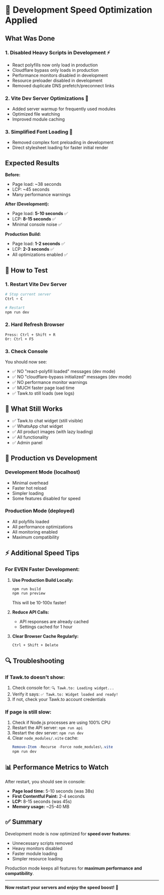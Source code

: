 # 🚀 Development Speed Optimization Applied

## What Was Done

### 1. **Disabled Heavy Scripts in Development** ⚡
- React polyfills now only load in production
- Cloudflare bypass only loads in production
- Performance monitors disabled in development
- Resource preloader disabled in development
- Removed duplicate DNS prefetch/preconnect links

### 2. **Vite Dev Server Optimizations** 🔧
- Added server warmup for frequently used modules
- Optimized file watching
- Improved module caching

### 3. **Simplified Font Loading** 🎨
- Removed complex font preloading in development
- Direct stylesheet loading for faster initial render

## Expected Results

**Before:**
- Page load: ~38 seconds
- LCP: ~45 seconds
- Many performance warnings

**After (Development):**
- Page load: **5-10 seconds** ✅
- LCP: **8-15 seconds** ✅
- Minimal console noise ✅

**Production Build:**
- Page load: **1-2 seconds** ✅
- LCP: **2-3 seconds** ✅
- All optimizations enabled ✅

## 🧪 How to Test

### 1. Restart Vite Dev Server

```powershell
# Stop current server
Ctrl + C

# Restart
npm run dev
```

### 2. Hard Refresh Browser

```
Press: Ctrl + Shift + R
Or: Ctrl + F5
```

### 3. Check Console

You should now see:
- ✅ NO "react-polyfill loaded" messages (dev mode)
- ✅ NO "cloudflare-bypass initialized" messages (dev mode)
- ✅ NO performance monitor warnings
- ✅ MUCH faster page load time
- ✅ Tawk.to still loads (see logs)

## 📝 What Still Works

- ✅ Tawk.to chat widget (still visible)
- ✅ WhatsApp chat widget
- ✅ All product images (with lazy loading)
- ✅ All functionality
- ✅ Admin panel

## 🎯 Production vs Development

### Development Mode (localhost)
- Minimal overhead
- Faster hot reload
- Simpler loading
- Some features disabled for speed

### Production Mode (deployed)
- All polyfills loaded
- All performance optimizations
- All monitoring enabled
- Maximum compatibility

## ⚡ Additional Speed Tips

### For EVEN Faster Development:

1. **Use Production Build Locally:**
   ```powershell
   npm run build
   npm run preview
   ```
   This will be 10-100x faster!

2. **Reduce API Calls:**
   - API responses are already cached
   - Settings cached for 1 hour

3. **Clear Browser Cache Regularly:**
   ```
   Ctrl + Shift + Delete
   ```

## 🔍 Troubleshooting

### If Tawk.to doesn't show:
1. Check console for: `🔍 Tawk.to: Loading widget...`
2. Verify it says: `✅ Tawk.to: Widget loaded and ready!`
3. If not, check your Tawk.to account credentials

### If page is still slow:
1. Check if Node.js processes are using 100% CPU
2. Restart the API server: `npm run api`
3. Restart the dev server: `npm run dev`
4. Clear `node_modules/.vite` cache:
   ```powershell
   Remove-Item -Recurse -Force node_modules\.vite
   npm run dev
   ```

## 📊 Performance Metrics to Watch

After restart, you should see in console:
- **Page load time:** 5-10 seconds (was 38s)
- **First Contentful Paint:** 2-4 seconds
- **LCP:** 8-15 seconds (was 45s)
- **Memory usage:** ~25-40 MB

## ✅ Summary

Development mode is now optimized for **speed over features**:
- Unnecessary scripts removed
- Heavy monitors disabled
- Faster module loading
- Simpler resource loading

Production mode keeps all features for **maximum performance and compatibility**.

---

**Now restart your servers and enjoy the speed boost!** 🚀


